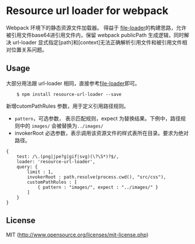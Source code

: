 # Resource url loader for webpack

Webpack 环境下的静态资源文件加载器。
得益于 [file-loader]()的构建思路，允许被引用文件base64进引用文件内，保留 webpack publicPath 生成逻辑，同时解决 url-loader 显式指定[path]和[context]无法正确解析引用文件和被引用文件相对位置关系问题。

## Usage  
大部分用法跟 url-loader 相同，直接参考[file-loader]()即可。

```
	$ npm install resource-url-loader --save	
```

新增cutomPathRules 参数，用于定义引用路径规则。   

- `pattern`，可选参数， 表示匹配规则，expect 为替换结果。下例中，路径规则中的 `images/` 会被替换为`../images/`  
- invokerRoot 必选参数，表示调用该资源文件的样式表所在目录。要求为绝对路径。
 


```
{
	test: /\.(png|jpe?g|gif|svg)(\?\S*)?$/,
	loader: 'resource-url-loader',
	query: {
		limit : 1,
		invokerRoot : path.resolve(process.cwd(), "src/css"),
		customPathRules : [
			{ pattern : "images/", expect : "../images/" }
		]
	}
}
```




## License

MIT (http://www.opensource.org/licenses/mit-license.php)


[file-loader]:https://github.com/webpack/file-loader
[url-loader]:https://github.com/webpack/url-loader
